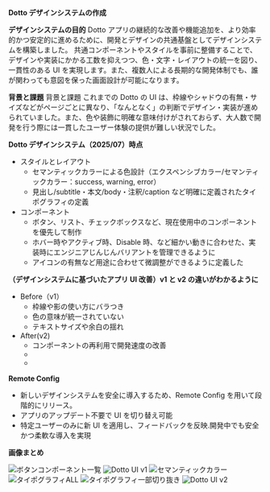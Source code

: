**Dotto デザインシステムの作成**

**デザインシステムの目的**
Dotto アプリの継続的な改善や機能追加を、より効率的かつ安定的に進めるために、開発とデザインの共通基盤としてデザインシステムを構築しました。
共通コンポーネントやスタイルを事前に整備することで、デザインや実装にかかる工数を抑えつつ、色・文字・レイアウトの統一を図り、一貫性のある UI を実現します。また、複数人による長期的な開発体制でも、誰が関わっても意図を保った画面設計が可能になります。

**背景と課題**
背景と課題
これまでの Dotto の UI は、枠線やシャドウの有無・サイズなどがページごとに異なり、「なんとなく」の判断でデザイン・実装が進められていました。また、色や装飾に明確な意味付けがされておらず、大人数で開発を行う際には一貫したユーザー体験の提供が難しい状況でした。

**Dotto デザインシステム（2025/07）時点**

- スタイルとレイアウト
  - セマンティックカラーによる色設計（エクスペンシブカラー/セマンティックカラー：success, warning, error）
  - 見出し/subtitle・本文/body・注釈/caption など明確に定義されたタイポグラフィの定義
- コンポーネント
  - ボタン、リスト、チェックボックスなど、現在使用中のコンポーネントを優先して制作
  - ホバー時やアクティブ時、Disable 時、など細かい動きに合わせた、実装時にエンジニアじんじんバリアントを管理できるように
  - アイコンの有無など用途に合わせて微調整ができるように定義した

**（デザインシステムに基づいたアプリ UI 改善）v1 と v2 の違いがわかるように**

- Before（v1）
  - 枠線や影の使い方にバラつき
  - 色の意味が統一されていない
  - テキストサイズや余白の揺れ
- After(v2)
  - コンポーネントの再利用で開発速度の改善
  -
  -

**Remote Config**

- 新しいデザインシステムを安全に導入するため、Remote Config を用いて段階的にリリース。
- アプリのアップデート不要で UI を切り替え可能
- 特定ユーザーのみに新 UI を適用し、フィードバックを反映.開発中でも安全かつ柔軟な導入を実現

**画像まとめ**

![ボタンコンポーネント一覧](./images/Button.png)
![Dotto UI v1](./images/home.png)
![セマンティックカラー](./images/Semantic%20Colors.png)
![タイポグラフィALL](./images/Typography%20all.png)
![タイポグラフィ一部切り抜き](./images/typography.png)
![Dotto UI v2](./images/Dotto%20UI%20v2.png)
